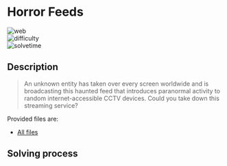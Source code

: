 # Horror Feeds

![web](https://img.shields.io/badge/category-web-brightgreen) <br>
![difficulty](https://img.shields.io/badge/difficulty-easy-green) <br>
![solvetime](https://img.shields.io/badge/solved-not%20solved-red)

## Description

> An unknown entity has taken over every screen worldwide and is broadcasting this haunted feed that introduces paranormal activity to random internet-accessible CCTV devices. Could you take down this streaming service?

Provided files are:
- [All files](web_horror_feeds)

## Solving process

